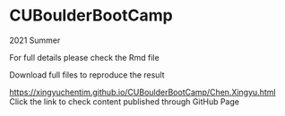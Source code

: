 # CUBoulderBootCamp
2021 Summer

For full details please check the Rmd file

Download full files to reproduce the result

https://xingyuchentim.github.io/CUBoulderBootCamp/Chen.Xingyu.html
Click the link to check content published through GitHub Page

